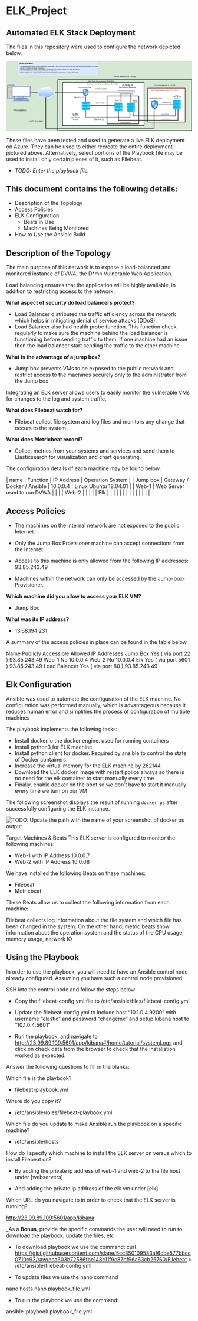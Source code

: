 # ELK_Project

## Automated ELK Stack Deployment


The files in this repository were used to configure the network depicted below.

<img src="/Diagrams/ELK_Network.png" >


These files have been tested and used to generate a live ELK deployment on Azure. They can be used to either recreate the entire deployment pictured above. Alternatively, select portions of the Playbook file may be used to install only certain pieces of it, such as Filebeat.


  - _TODO: Enter the playbook file._


## This document contains the following details:


* Description of the Topology
* Access Policies
* ELK Configuration
     - Beats in Use
     - Machines Being Monitored
* How to Use the Ansible Build





## Description of the Topology


The main purpose of this network is to expose a load-balanced and monitored instance of DVWA, the D*mn Vulnerable Web Application.


Load balancing ensures that the application will be highly available, in addition to restricting access to the network.

<strong>What aspect of security do load balancers protect?</strong> 
         
* Load Balancer distributed the traffic efficiency across the network which helps in mitigating denial of service attacks (DDoS). 
* Load Balancer also had health probe function. This function check regularly to make sure the machine behind the load balancer is functioning before sending traffic to them. If one machine had an issue then the load balancer start sending the traffic to the other machine. 

<strong>What is the advantage of a jump box?</strong>

* Jump box prevents VMs to be exposed to the public network and restrict access to the machines securely only to the administrator from the Jump box


 


    
Integrating an ELK server allows users to easily monitor the vulnerable VMs for changes to the log and system traffic.


<strong>What does Filebeat watch for?</strong>

* Filebeat collect file system and log files and monitors any change that occurs to the system


<strong>What does Metricbeat record?</strong>

* Collect metrics from your systems and services and send them to Elasticsearch for visualization and chart generating. 


The configuration details of each machine may be found below.



|  name    | Function                    | IP Address       | Operation System                 |
| Jump box | Gateway / Docker / Ansible  | 10.0.0.4         | Linux Ubuntu 18.04.01 |
| Web-1    | Web Server used to run DVWA  |   |   |
| Web-2    |   |   |   |
| Elk  |   |   |   |
|   |   |   |   |
|   |   |   |   |


## Access Policies


* The machines on the internal network are not exposed to the public Internet.

* Only the Jump Box Provisioner machine can accept connections from the Internet. 

* Access to this machine is only allowed from the following IP addresses: 93.85.243.49


* Machines within the network can only be accessed by the Jump-box-Provisioner.


<strong>Which machine did you allow to access your ELK VM?</strong>

* Jump Box


<strong>What was its IP address?</strong> 

* 13.68.194.231
















A summary of the access policies in place can be found in the table below.




Name
	Publicly Accessible
	Allowed IP Addresses
	Jump Box
	Yes ( via port 22 ) 
	93.85.243.49
	Web-1
	No
	10.0.0.4
	Web-2
	No
	10.0.0.4
	Elk
	Yes ( via port 5601 )
	93.85.243.49
	Load Balancer 
	Yes ( via port 80 ) 
	93.85.243.49
	







## Elk Configuration


Ansible was used to automate the configuration of the ELK machine. No configuration was performed manually, which is advantageous because it reduces human error and simplifies the process of configuration of multiple machines


The playbook implements the following tasks:


* Install docker.io the docker engine. used for running containers
* Install python3 for ELK machine 
* Install python client for docker. Required by ansible to control the state of Docker containers.
* Increase the virtual memory for the ELK machine by 262144 
* Download the ELK docker image with restart police always so there is no need for the elk container to start manually every time 
* Finally, enable docker on the boot so we don’t have to start it manually every time we turn on our VM 


The following screenshot displays the result of running `docker ps` after successfully configuring the ELK instance.


![TODO: Update the path with the name of your screenshot of docker ps output](Images/docker_ps_output.png)






Target Machines & Beats
This ELK server is configured to monitor the following machines:


* Web-1 with IP Address 10.0.0.7
* Web-2 with IP Address 10.0.08 


We have installed the following Beats on these machines:


* Filebeat 
* Metricbeat 


These Beats allow us to collect the following information from each machine:


Filebeat collects log information about the file system and which file has been changed in the system. On the other hand, metric beats show information about the operation system and the status of the CPU usage, memory usage, network IO  


## Using the Playbook
In order to use the playbook, you will need to have an Ansible control node already configured. Assuming you have such a control node provisioned:


SSH into the control node and follow the steps below:


*  Copy the filebeat-config.yml file to /etc/ansible/files/filebeat-config.yml


* Update the filebeat-config.yml to include host “10.1.0.4.9200” with username “elastic” and password “changeme” and setup.kibana host to “10.1.0.4:5601” 


* Run the playbook, and navigate to http://23.99.89.109:5601/app/kibana#/home/tutorial/systemLogs and click on check data from the browser to check that the installation worked as expected.


Answer the following questions to fill in the blanks:


Which file is the playbook?


* filebeat-playbook.yml


 Where do you copy it?


* /etc/ansible/roles/filebeat-playbook.yml








Which file do you update to make Ansible run the playbook on a specific machine?


* /etc/ansible/hosts 


How do I specify which machine to install the ELK server on versus which to install Filebeat on?


* By adding the private ip address of web-1 and web-2 to the file host under [webservers]


* And adding the private ip address of the elk vm under [elk] 


Which URL do you navigate to in order to check that the ELK server is running?


http://23.99.89.109:5601/app/kibana


_As a **Bonus**, provide the specific commands the user will need to run to download the playbook, update the files, etc


* To download playbook we use the command:
curl https://gist.githubusercontent.com/slape/5cc350109583af6cbe577bbcc0710c93/raw/eca603b72586fbe148c11f9c87bf96a63cb25760/Filebeat > /etc/ansible/filebeat-config.yml
	



* To update files we use the nano command 


nano hosts 
nano playbook_file.yml


* To run the playbook we use the command: 


ansible-playbook playbook_file.yml
